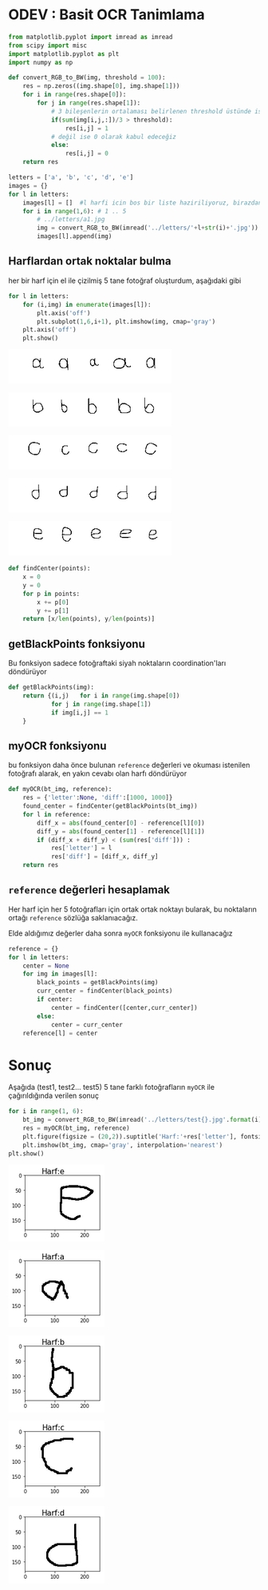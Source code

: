 
# ODEV : Basit OCR Tanimlama


```python
from matplotlib.pyplot import imread as imread
from scipy import misc
import matplotlib.pyplot as plt
import numpy as np
```


```python
def convert_RGB_to_BW(img, threshold = 100):
    res = np.zeros((img.shape[0], img.shape[1]))
    for i in range(res.shape[0]):
        for j in range(res.shape[1]):
            # 3 bileşenlerin ortalaması belirlenen threshold üstünde ise 1 olarak kabul edeceğiz
            if(sum(img[i,j,:])/3 > threshold):
                res[i,j] = 1
            # değil ise 0 olarak kabul edeceğiz
            else:
                res[i,j] = 0
    return res
```


```python
letters = ['a', 'b', 'c', 'd', 'e']
images = {}
for l in letters:
    images[l] = []  #l harfi icin bos bir liste haziriliyoruz, birazdan sonra icinde 5 tane eleman olacak
    for i in range(1,6): # 1 .. 5
        # ../letters/a1.jpg
        img = convert_RGB_to_BW(imread('../letters/'+l+str(i)+'.jpg'))
        images[l].append(img)
```

## Harflardan ortak noktalar bulma

her bir harf için el ile çizilmiş 5 tane fotoğraf oluşturdum, aşağıdaki gibi


```python
for l in letters:
    for (i,img) in enumerate(images[l]):
        plt.axis('off')
        plt.subplot(1,6,i+1), plt.imshow(img, cmap='gray')
    plt.axis('off')
    plt.show()
```


![png](Images/img_13_1.png?raw=true)



![png](Images/img_13_2.png?raw=true)



![png](Images/img_13_3.png?raw=true)



![png](Images/img_13_4.png?raw=true)



![png](Images/img_13_5.png?raw=true)



```python
def findCenter(points):
    x = 0
    y = 0
    for p in points:
        x += p[0]
        y += p[1]
    return [x/len(points), y/len(points)]
```

## getBlackPoints fonksiyonu
Bu fonksiyon sadece fotoğraftaki siyah noktaların coordination'ları döndürüyor


```python
def getBlackPoints(img):
    return {(i,j)   for i in range(img.shape[0])
            for j in range(img.shape[1])
            if img[i,j] == 1
    }
```

## myOCR fonksiyonu
bu fonksiyon daha önce bulunan `reference` değerleri ve okuması istenilen fotoğrafı alarak, en yakın cevabı olan harfı döndürüyor


```python
def myOCR(bt_img, reference):
    res = {'letter':None, 'diff':[1000, 1000]}
    found_center = findCenter(getBlackPoints(bt_img))
    for l in reference:
        diff_x = abs(found_center[0] - reference[l][0])
        diff_y = abs(found_center[1] - reference[l][1])
        if (diff_x + diff_y) < (sum(res['diff'])) :
            res['letter'] = l
            res['diff'] = [diff_x, diff_y]
    return res
```

## ``reference`` değerleri hesaplamak
Her harf için her 5 fotoğrafları için ortak ortak noktayı bularak, bu noktaların ortağı `reference` sözlüğa saklanıacağız.

Elde aldığımız değerler daha sonra `myOCR` fonksiyonu ile kullanacağız


```python
reference = {}
for l in letters:
    center = None
    for img in images[l]:
        black_points = getBlackPoints(img)
        curr_center = findCenter(black_points)
        if center:
            center = findCenter([center,curr_center])
        else:
            center = curr_center
    reference[l] = center
```

# Sonuç

Aşağıda (test1, test2... test5) 5 tane farklı fotoğrafların `myOCR` ile çağırıldığında verilen sonuç


```python
for i in range(1, 6):
    bt_img = convert_RGB_to_BW(imread('../letters/test{}.jpg'.format(i)))
    res = myOCR(bt_img, reference)
    plt.figure(figsize = (20,2)).suptitle('Harf:'+res['letter'], fontsize=15)
    plt.imshow(bt_img, cmap='gray', interpolation='nearest')
plt.show()
```


![png](Images/img_13_6.png?raw=true)

![png](Images/img_13_7.png?raw=true)



![png](Images/img_13_8.png?raw=true)



![png](Images/img_13_9.png?raw=true)



![png](Images/img_13_10.png?raw=true)
